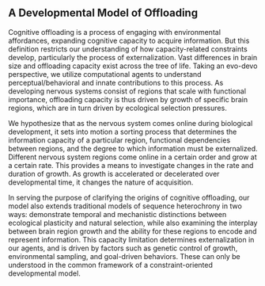 ## A Developmental Model of Offloading

Cognitive offloading is a process of engaging with environmental affordances, expanding cognitive capacity to acquire information. But this definition restricts our understanding of how capacity-related constraints develop, particularly the process of externalization. Vast differences in brain size and offloading capacity exist across the tree of life. Taking an evo-devo perspective, we utilize computational agents to understand perceptual/behavioral and innate contributions to this process. As developing nervous systems consist of regions that scale with functional importance, offloading capacity is thus driven by growth of specific brain regions, which are in turn driven by ecological selection pressures.   

We hypothesize that as the nervous system comes online during biological development, it sets into motion a sorting process that determines the information capacity of a particular region, functional dependencies between regions, and the degree to which information must be externalized. Different nervous system regions come online in a certain order and grow at a certain rate. This provides a means to investigate changes in the rate and duration of growth. As growth is accelerated or decelerated over developmental time, it changes the nature of acquisition.   

In serving the purpose of clarifying the origins of cognitive offloading, our model also extends traditional models of sequence heterochrony in two ways: demonstrate temporal and mechanistic distinctions between ecological plasticity and natural selection, while also examining the interplay between brain region growth and the ability for these regions to encode and represent information. This capacity limitation determines externalization in our agents, and is driven by factors such as genetic control of growth, environmental sampling, and goal-driven behaviors. These can only be understood in the common framework of a constraint-oriented developmental model.   

<P align="center">
  <IMG SRC = "">
    </P>
